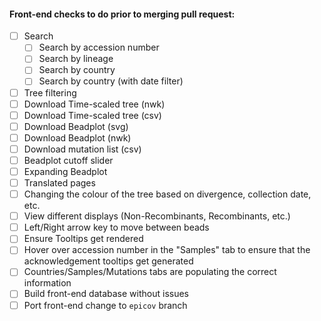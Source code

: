 #### Front-end checks to do prior to merging pull request:
- [ ] Search
    - [ ] Search by accession number
    - [ ] Search by lineage
    - [ ] Search by country
    - [ ] Search by country (with date filter)
- [ ] Tree filtering
- [ ] Download Time-scaled tree (nwk)
- [ ] Download Time-scaled tree (csv)
- [ ] Download Beadplot (svg)
- [ ] Download Beadplot (nwk)
- [ ] Download mutation list (csv)
- [ ] Beadplot cutoff slider
- [ ] Expanding Beadplot
- [ ] Translated pages
- [ ] Changing the colour of the tree based on divergence, collection date, etc.
- [ ] View different displays (Non-Recombinants, Recombinants, etc.) 
- [ ] Left/Right arrow key to move between beads
- [ ] Ensure Tooltips get rendered
- [ ] Hover over accession number in the "Samples" tab to ensure that the acknowledgement tooltips get generated
- [ ] Countries/Samples/Mutations tabs are populating the correct information
- [ ] Build front-end database without issues
- [ ] Port front-end change to `epicov` branch

